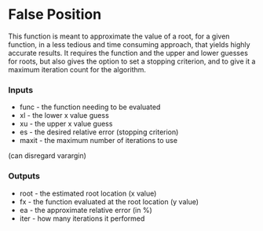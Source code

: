 # False Position
This function is meant to approximate the value of a root, for a given function, in a less tedious and time consuming approach, that yields highly accurate results. It requires the function and the upper and lower guesses for roots, but also gives the option to set a stopping criterion, and to give it a maximum iteration count for the algorithm.
### Inputs
* func - the function needing to be evaluated
* xl - the lower x value guess
* xu - the upper x value guess
* es - the desired relative error (stopping criterion)
* maxit - the maximum number of iterations to use

(can disregard varargin)
### Outputs
* root - the estimated root location (x value)
* fx - the function evaluated at the root location (y value)
* ea - the approximate relative error (in %)
* iter - how many iterations it performed
